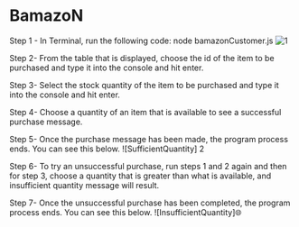 # BamazoN

Step 1 - In Terminal, run the following code:
node bamazonCustomer.js
![1](https://user-images.githubusercontent.com/28379797/29854636-414d81be-8d15-11e7-9214-d7584eba960b.GIF)


Step 2- From the table that is displayed, choose the id of the item to be purchased and type it into the console and hit enter.

Step 3- Select the stock quantity of the item to be purchased and type it into the console and hit enter.

Step 4- Choose a quantity of an item that is available to see a successful purchase message. 

Step 5- Once the purchase message has been made, the program process ends. You can see this below.
![SufficientQuantity]  2

Step 6- To try an unsuccessful purchase, run steps 1 and 2 again and then for step 3, choose a quantity that is greater than what is available, and insufficient quantity message will result.  

Step 7- Once the unsuccessful purchase has been completed, the program process ends. You can see this below.
![InsufficientQuantity]:globe_with_meridians:





